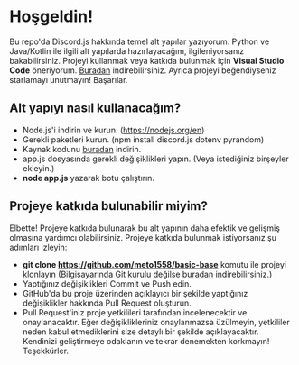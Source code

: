 # Hoşgeldin!
Bu repo'da Discord.js hakkında temel alt yapılar yazıyorum.
Python ve Java/Kotlin ile ilgili alt yapılarda hazırlayacağım, ilgileniyorsanız bakabilirsiniz.
Projeyi kullanmak veya katkıda bulunmak için **Visual Studio Code** öneriyorum. [Buradan](https://code.visualstudio.com/download) indirebilirsiniz.
Ayrıca projeyi beğendiyseniz starlamayı unutmayın! Başarılar.

## Alt yapıyı nasıl kullanacağım?
- Node.js'i indirin ve kurun. (https://nodejs.org/en)
- Gerekli paketleri kurun. (npm install discord.js dotenv pyrandom)
- Kaynak kodunu [buradan](https://github.com/meto1558/basic-base/releases/) indirin.
- app.js dosyasında gerekli değişiklikleri yapın. (Veya istediğiniz birşeyler ekleyin.)
- **node app.js** yazarak botu çalıştırın.

## Projeye katkıda bulunabilir miyim?
Elbette! Projeye katkıda bulunarak bu alt yapının daha efektik ve gelişmiş olmasına yardımcı olabilirsiniz. Projeye katkıda bulunmak istiyorsanız şu adımları izleyin:
- **git clone https://github.com/meto1558/basic-base** komutu ile projeyi klonlayın (Bilgisayarında Git kurulu değilse [buradan](https://git-scm.com/download/win) indirebilirsiniz.)
- Yaptığınız değişiklikleri Commit ve Push edin.
- GitHub'da bu proje üzerinden açıklayıcı bir şekilde yaptığınız değişiklikler hakkında Pull Request oluşturun.
- Pull Request'iniz proje yetkilileri tarafından incelenecektir ve onaylanacaktır. Eğer değişiklikleriniz onaylanmazsa üzülmeyin, yetkililer neden kabul etmediklerini size detaylı bir şekilde açıklayacaktır. Kendinizi geliştirmeye odaklanın ve tekrar denemekten korkmayın! Teşekkürler.
